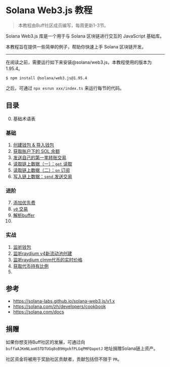 # Solana Web3.js 教程

> 本教程由Buff社区成员编写，每周更新1-3节。

Solana Web3.js 库是一个用于与 Solana 区块链进行交互的 JavaScript 基础库。

本教程旨在提供一些简单的例子，帮助你快速上手 Solana 区块链开发。

--- 

在阅读之前，需要运行如下来安装@solana/web3.js，本教程使用的版本为1.95.4。

```
$ npm install @solana/web3.js@1.95.4
```

之后，可通过 `npx esrun xxx/index.ts` 来运行每节的代码。

## 目录

0. 基础术语表

### 基础

1. [创建钱包 & 导入钱包](./01-wallet/)
2. [获取账户下的 SOL 余额](./02-balance/)
3. [发送自己的第一笔转账交易](./03-transfer/)
4. [读取链上数据（一）：`get` 读取](./04-get/)
5. [读取链上数据（二）：`on` 订阅](./05-on/)
6. [写入链上数据：`send` 发送交易](./06-send/)

### 进阶

7. [添加优先费](./07-cu/)
8. [`v0` 交易](./08-v0/)
9. [解析buffer](./09-buffer/)
10. 

### 实战

1. [监听钱包](./example-01-subWallet/)
2. [监听raydium v4新流动池创建](./example-02-subNewPool/)
3. [监听raydium clmm代币的实时价格](./example-03-subPrice/)
4. [获取代币持有比例](./example-04-analysisToken/)
5. 

## 参考

- https://solana-labs.github.io/solana-web3.js/v1.x
- https://solana.com/zh/developers/cookbook
- https://solana.com/docs

## 捐赠

如果你想支持Buff社区的发展，可通过向 `buffaAJKmNLao65TDTUGq8oB9HgxkfPLGqPMFQapotJ` 地址捐赠Solana链上资产。

社区资金将被用于奖励社区贡献者，贡献包括但不限于 `PR`。
